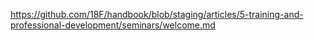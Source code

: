 ---
---
https://github.com/18F/handbook/blob/staging/articles/5-training-and-professional-development/seminars/welcome.md